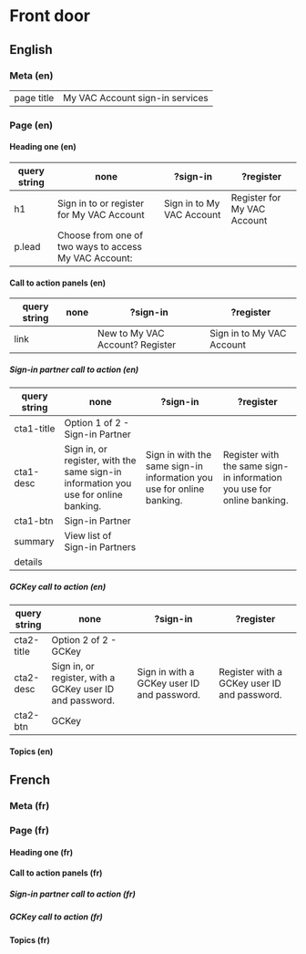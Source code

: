 # Front door

## English

### Meta (en)

|   |   |
|---|---|
| page title | My VAC Account sign-in services |

### Page (en)

#### Heading one (en)

| query string | none | ?sign-in | ?register |
|---|---|---|---|
| h1 | Sign in to or register for My VAC Account | Sign in to My VAC Account | Register for My VAC Account |
| p.lead | Choose from one of two ways to access My VAC Account: |  |  |

#### Call to action panels (en)

| query string | none | ?sign-in | ?register |
|---|---|---|---|
| link | | New to My VAC Account? Register | Sign in to My VAC Account |

##### Sign-in partner call to action (en)

| query string | none | ?sign-in | ?register |
|---|---|---|---|
| cta1-title | Option 1 of 2 - Sign-in Partner |  |  |
| cta1-desc | Sign in, or register, with the same sign-in information you use for online banking. | Sign in with the same sign-in information you use for online banking. | Register with the same sign-in information you use for online banking. |
| cta1-btn | Sign-in Partner |  |  |
| summary | View list of Sign-in Partners |  |  |
| details |  |  |  |

##### GCKey call to action (en)

| query string | none | ?sign-in | ?register |
|---|---|---|---|
| cta2-title | Option 2 of 2 - GCKey |  |  |
| cta2-desc | Sign in, or register, with a GCKey user ID and password. | Sign in with a GCKey user ID and password. | Register with a GCKey user ID and password. |
| cta2-btn | GCKey |  |  |
 
#### Topics (en)


## French

### Meta (fr)

### Page (fr)

#### Heading one (fr)

#### Call to action panels (fr)

##### Sign-in partner call to action (fr)
 
##### GCKey call to action (fr)

#### Topics (fr)
 